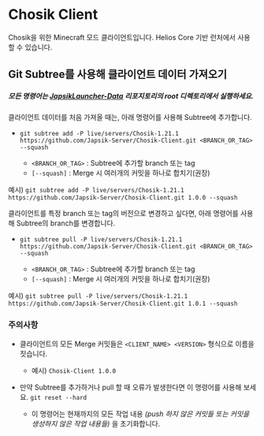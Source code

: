 # Chosik Client
Chosik을 위한 Minecraft 모드 클라이언트입니다.
Helios Core 기반 런처에서 사용할 수 있습니다.

## Git Subtree를 사용해 클라이언트 데이터 가져오기
##### 모든 명령어는 [JapsikLauncher-Data](https://github.com/Japsik-Server/JapsikLauncher-Data) 리포지토리의 root 디렉토리에서 실행하세요.
클라이언트 데이터를 처음 가져올 때는, 아래 명령어를 사용해 Subtree에 추가합니다.

- `git subtree add -P live/servers/Chosik-1.21.1 https://github.com/Japsik-Server/Chosik-Client.git <BRANCH_OR_TAG> --squash`

  - `<BRANCH_OR_TAG>` : Subtree에 추가할 branch 또는 tag
  - `[--squash]` : Merge 시 여러개의 커밋을 하나로 합치기(권장)

예시) `git subtree add -P live/servers/Chosik-1.21.1 https://github.com/Japsik-Server/Chosik-Client.git 1.0.0 --squash`

클라이언트를 특정 branch 또는 tag의 버전으로 변경하고 싶다면, 아래 명령어를 사용해 Subtree의 branch를 변경합니다.

- `git subtree pull -P live/servers/Chosik-1.21.1 https://github.com/Japsik-Server/Chosik-Client.git <BRANCH_OR_TAG> --squash`

  - `<BRANCH_OR_TAG>` : Subtree에 추가할 branch 또는 tag
  - `[--squash]` : Merge 시 여러개의 커밋을 하나로 합치기(권장)

예시) `git subtree pull -P live/servers/Chosik-1.21.1 https://github.com/Japsik-Server/Chosik-Client.git 1.0.1 --squash`

### 주의사항
- 클라이언트의 모든 Merge 커밋들은 `<CLIENT_NAME> <VERSION>` 형식으로 이름을 짓습니다.

  - 예시) `Chosik-Client 1.0.0`

- 만약 Subtree를 추가하거나 pull 할 때 오류가 발생한다면 이 명령어를 사용해 보세요. `git reset --hard`

  - 이 명령어는 현재까지의 모든 작업 내용 *(push 하지 않은 커밋들 또는 커밋을 생성하지 않은 작업 내용들)* 을 초기화합니다.